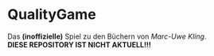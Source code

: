 # QualityGame
Das **(inoffizielle)** Spiel zu den Büchern von _Marc-Uwe Kling_.\
**DIESE REPOSITORY IST NICHT AKTUELL!!!**

